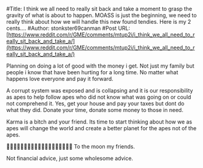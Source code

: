 #Title: I think we all need to really sit back and take a moment to grasp the gravity of what is about to happen. MOASS is just the beginning, we need to really think about how we will handle this new found tendies. Here is my 2 cents....
#Author: stonkster69canman
#Post URL: [https://www.reddit.com/r/GME/comments/mtup2i/i_think_we_all_need_to_really_sit_back_and_take_a/](https://www.reddit.com/r/GME/comments/mtup2i/i_think_we_all_need_to_really_sit_back_and_take_a/)


Planning on doing a lot of good with the money i get.  Not just my family but people i know that have been hurting for a long time.  No matter what happens love everyone and pay it forward.  

A corrupt system was exposed and is collapsing and it is our responsibility as apes to help follow apes who did not know what was going on or could not comprehend it.  Yes, get your house and pay your taxes but dont do what they did.  Donate your time, donate some money to those in need.  

Karma is a bitch and your friend.  Its time to start thinking about how we as apes will change the world and create a better planet for the apes not of the apes.  

💎🚀💎🚀💎🚀💎🚀💎🍌🍌🦧🦧💕💕💕💕💕💖
To the moon my friends.

Not financial advice, just some wholesome advice.